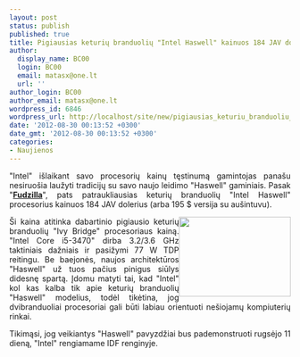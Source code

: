```yaml
---
layout: post
status: publish
published: true
title: Pigiausias keturių branduolių "Intel Haswell" kainuos 184 JAV dolerius
author:
  display_name: BC00
  login: BC00
  email: matasx@one.lt
  url: ''
author_login: BC00
author_email: matasx@one.lt
wordpress_id: 6846
wordpress_url: http://localhost/site/new/pigiausias_keturiu_branduoliu_intel_hasvell_kainuos_184_jav_dolerius/
date: '2012-08-30 00:13:52 +0300'
date_gmt: '2012-08-30 00:13:52 +0300'
categories:
- Naujienos
---
```

<p style="text-align: justify;">
	&quot;Intel&quot; i&scaron;laikant savo procesorių kainų tęstinumą gamintojas pana&scaron;u nesiruo&scaron;ia laužyti tradicijų su savo naujo leidimo &quot;Haswell&quot; gaminiais. Pasak &quot;<a href="http://www.fudzilla.com/home/item/28523-haswell-starts-from-$184"><strong>Fudzilla</strong></a>&quot;, pats patraukliausias keturių branduolių &quot;Intel Haswell&quot; procesorius kainuos 184 JAV dolerius (arba 195 $ versija su au&scaron;intuvu).</p>
<p style="text-align: justify;">
	<img alt="" src="http://technews.lt/userfiles/intelhaswell.jpg" style="width: 200px; height: 143px; float: right;" /></p>
<p style="text-align: justify;">
	&Scaron;i kaina atitinka dabartinio pigiausio keturių branduolių &quot;Ivy Bridge&quot; procesoriaus kainą. &quot;Intel Core i5-3470&quot; dirba 3.2/3.6 GHz taktiniais dažniais ir pasižymi 77 W TDP reitingu. Be baejonės, naujos architektūros &quot;Haswell&quot; už tuos pačius pinigus siūlys didesnę spartą. Įdomu matyti tai, kad &quot;Intel&quot; kol kas kalba tik apie keturių branduolių &quot;Haswell&quot; modelius, todėl tikėtina, jog dvibranduoliai procesoriai gali būti labiau orientuoti ne&scaron;iojamų kompiuterių rinkai.</p>
<p style="text-align: justify;">
	Tikimąsi, jog veikiantys &quot;Haswell&quot; pavyzdžiai bus pademonstruoti rugsėjo 11 dieną, &quot;Intel&quot; rengiamame IDF renginyje.</p>
